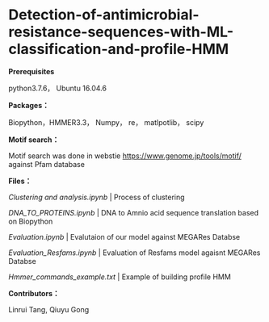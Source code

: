 # Detection-of-antimicrobial-resistance-sequences-with-ML-classification-and-profile-HMM
**Prerequisites**

python3.7.6，
Ubuntu 16.04.6 

**Packages：**

Biopython，HMMER3.3， Numpy， re， matlpotlib， scipy

**Motif search：**

Motif search was done in webstie https://www.genome.jp/tools/motif/ against Pfam database

**Files：**

_Clustering and analysis.ipynb_	  |       Process of clustering 

_DNA_TO_PROTEINS.ipynb_	          |       DNA to Amnio acid sequence translation based on Biopython

_Evaluation.ipynb_	               |      Evalutaion of our model against MEGARes Databse 

_Evaluation_Resfams.ipynb_	       |      Evaluation of Resfams model agaisnt MEGARes Databse

_Hmmer_commands_example.txt_       |      Example of building profile HMM 

**Contributors：**

Linrui Tang, Qiuyu Gong

